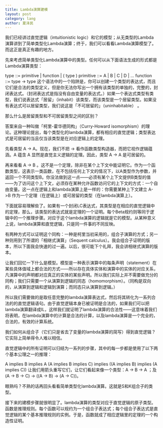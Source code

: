 ```yaml
---
title: Lambda演算建模
layout: post
category: lang
author: 夏泽民
---
```

<!-- more -->

我们已经讲过直觉逻辑（intuitionistic logic）和它的模型；从无类型的Lambda演算讲到了简单类型化Lambda演算；终于，我们可以看看Lambda演算模型了。而这正是真正有趣的地方。

先来考虑简单类型化Lambda演算中的类型。任何可以从下面语法生成的形式都是Lambda演算类型：

type ::= primitive | function | ( type ) 
primitive ::= A | B | C | D | ... 
function ::= type -> type 
这个语法中的一个陷阱是，你可以创建一个类型的表达式，而且它们是合法的类型定义，但是你无法你写出一个拥有该类型的单独的，完整的，封闭表达式。（封闭表达式是指没有自由变量的表达式。）如果一个表达式类型有类型，我们说表达式「居留」（inhabit）该类型，而该类型是一个居留类型。如果没有表达式可以居留类型，我们说这是「不可居留的」（uninhabitable） 。

那么什么是居留类型和不可居留类型之间的区别？

答案来自一种叫做「柯里-霍华德同构」（Curry-Howard isomorphism）的理论。这种理论提出，每个类型化的lambda演算，都有相应的直觉逻辑；类型表达式是可居留的当且仅当该类型是在对应逻辑上的定理。

先看类型 A -> A。现在，我们不把 -> 看作函数类型构造器，而把它视作逻辑蕴涵。A 蕴含 A 显然是直觉主义逻辑的定理。因此，类型 A -> A 是可居留的。

再来看看 A -> B 。这不是一个定理，除非在某个上下文中能证明它。作为一个函数类型，这表示一类函数，在不包括任何上下文的情况下，以A类型作为参数，并返回一个不同类型B。你没法做到这一点——必须有某个上下文提供B类型的值——为了访问这个上下文，必须存在某种允许函数访问它的上下文的方式：一个自由变量。这一点在逻辑上和lambda演算上是一样的：你需要某种上下文建立 A->B 作为一个定理（在逻辑上）或可居留的类型（在lambda演算上）。

下面就容易理解些了。如果有一个封闭LC表达式，其类型是在相应的直觉逻辑中的定理，那么，该类型的表达式就是定理的一个证明。每个Beta规约则等同于逻辑中的一个推理步骤。对应于这个lambda演算的逻辑就是它的模型。从某种意义上说，lambda演算和直觉逻辑，只是同一件事的不同反映。

有两种方式可以证明这个同构：一种是柯里当初采用的，组合子演算的方式；另一种则用到了所谓的「相继式演算」（Sequent calculus）。我会组合子证明的版本，所以下面我会快速的过一遍。以后，很可能下个礼拜，我会讲相继式演算的版本。

让我们回忆一下什么是模型。模型是一种表示演算中的每条声明（statement）在某些具体值域上都合法的方式——所以存在具体实体和演算中的实体的对应关系，凡演算中的声明都对应真正的实体的某些声明。所以我们实际上并不需要做充分的同构；我们只需要一个从演算到逻辑的同态（homomorphism）。（同构是双向的，从演算到逻辑和逻辑到演算；而同态只从演算到逻辑。）

所以我们需要做的是取任意完整的lambda演算表达式，然后将其转化为一系列合法的的直觉逻辑语句。由于直觉逻辑本身已被证明是合法的，如果我们可以把lambda演算翻译成IL，这样我们就证明了lambda演算的合法性——这意味着我们将表明，在lambda演算中的计算是合法的计算，以及lambda演算是一个完全的，合法的，有效的计算系统。

我们如何从组合子（它们只是省去了变量的lambda演算的简写）得到直觉逻辑？它实际上简单得令人难以相信。

直觉逻辑中的所有证明可以归结为一系列的步骤，其中的每一步都是使用了以下两个基本公理之一的推理：

A implies B implies A
(A implies B implies C) implies ((A implies B) implies (A implies C))
让我们用箭头重写它们，让它们看起来像一个类型：A -> B -> A ；及(A -> B -> C) -> ((A -> B) -> (A -> C))。

眼熟吗？不熟的话再回头看看简单类型化lambda演算。这就是S和K组合子的类型。

接下来的建模步骤就很明显了。lambda演算的类型对应于直觉逻辑的原子类型。函数是推理规则。每个函数可以规约为一个组合子表达式；每个组合子表达式是直觉逻辑的某个基本推理规则的实例。于是，函数就成了相应逻辑里的定理的一个构造性证明。